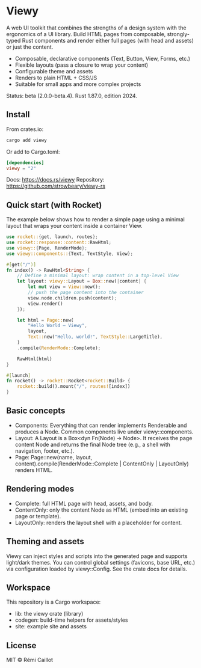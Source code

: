 # Viewy

A web UI toolkit that combines the strengths of a design system with the ergonomics of a UI library. Build HTML pages from composable, strongly-typed Rust components and render either full pages (with head and assets) or just the content.

- Composable, declarative components (Text, Button, View, Forms, etc.)
- Flexible layouts (pass a closure to wrap your content)
- Configurable theme and assets
- Renders to plain HTML + CSS/JS
- Suitable for small apps and more complex projects

Status: beta (2.0.0-beta.4). Rust 1.87.0, edition 2024.

## Install

From crates.io:

```bash
cargo add viewy
```

Or add to Cargo.toml:

```toml
[dependencies]
viewy = "2"
```

Docs: https://docs.rs/viewy
Repository: https://github.com/strowbeary/viewy-rs

## Quick start (with Rocket)

The example below shows how to render a simple page using a minimal layout that wraps your content inside a container View.

```rust
use rocket::{get, launch, routes};
use rocket::response::content::RawHtml;
use viewy::{Page, RenderMode};
use viewy::components::{Text, TextStyle, View};

#[get("/")]
fn index() -> RawHtml<String> {
    // Define a minimal layout: wrap content in a top-level View
    let layout: viewy::Layout = Box::new(|content| {
        let mut view = View::new();
        // push the page content into the container
        view.node.children.push(content);
        view.render()
    });

    let html = Page::new(
        "Hello World – Viewy",
        layout,
        Text::new("Hello, world!", TextStyle::LargeTitle),
    )
    .compile(RenderMode::Complete);

    RawHtml(html)
}

#[launch]
fn rocket() -> rocket::Rocket<rocket::Build> {
    rocket::build().mount("/", routes![index])
}
```

## Basic concepts

- Components: Everything that can render implements Renderable and produces a Node. Common components live under viewy::components.
- Layout: A Layout is a Box<dyn Fn(Node) -> Node>. It receives the page content Node and returns the final Node tree (e.g., a shell with navigation, footer, etc.).
- Page: Page::new(name, layout, content).compile(RenderMode::Complete | ContentOnly | LayoutOnly) renders HTML.

## Rendering modes

- Complete: full HTML page with head, assets, and body.
- ContentOnly: only the content Node as HTML (embed into an existing page or template).
- LayoutOnly: renders the layout shell with a placeholder for content.

## Theming and assets

Viewy can inject styles and scripts into the generated page and supports light/dark themes. You can control global settings (favicons, base URL, etc.) via configuration loaded by viewy::Config. See the crate docs for details.

## Workspace

This repository is a Cargo workspace:
- lib: the viewy crate (library)
- codegen: build-time helpers for assets/styles
- site: example site and assets

## License

MIT © Rémi Caillot
